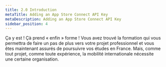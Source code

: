 ```yaml
---
title: 2.0 Introduction
metaTitle: Adding an App Store Connect API Key
metaDescription: Adding an App Store Connect API Key
sidebar_position: 4
---
```




Ça y est ! Çà prend « enfin » forme ! Vous avez trouvé la formation qui vous permettra de faire un pas de plus vers votre projet professionnel et vous êtes maintenant assurés de poursuivre vos études en France. Mais, comme tout projet, comme toute expérience, la mobilité internationale nécessite une certaine organisation.